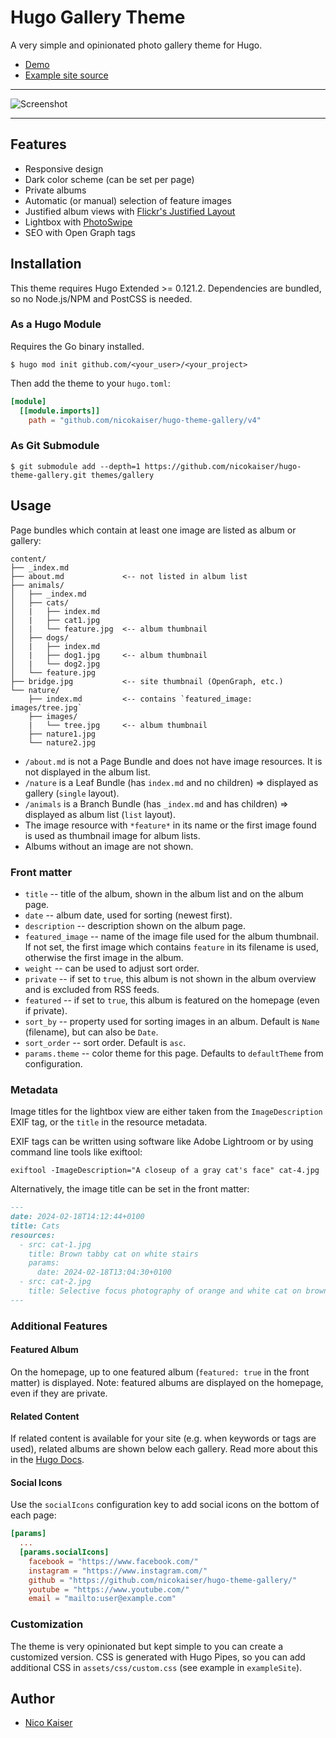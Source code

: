 # Hugo Gallery Theme

A very simple and opinionated photo gallery theme for Hugo.

- [Demo](https://nicokaiser.github.io/hugo-theme-gallery/)
- [Example site source](exampleSite)

---

![Screenshot](https://github.com/nicokaiser/hugo-theme-gallery/raw/main/images/screenshot.jpg)

---

## Features

- Responsive design
- Dark color scheme (can be set per page)
- Private albums
- Automatic (or manual) selection of feature images
- Justified album views with [Flickr's Justified Layout](https://github.com/flickr/justified-layout)
- Lightbox with [PhotoSwipe](https://photoswipe.com/)
- SEO with Open Graph tags

## Installation

This theme requires Hugo Extended >= 0.121.2. Dependencies are bundled, so no Node.js/NPM and PostCSS is needed.

### As a Hugo Module

Requires the Go binary installed.

```
$ hugo mod init github.com/<your_user>/<your_project>
```

Then add the theme to your `hugo.toml`:

```toml
[module]
  [[module.imports]]
    path = "github.com/nicokaiser/hugo-theme-gallery/v4"
```

### As Git Submodule

```
$ git submodule add --depth=1 https://github.com/nicokaiser/hugo-theme-gallery.git themes/gallery
```

## Usage

Page bundles which contain at least one image are listed as album or gallery:

```
content/
├── _index.md
├── about.md             <-- not listed in album list
├── animals/
│   ├── _index.md
│   ├── cats/
│   |   ├── index.md
│   |   ├── cat1.jpg
│   |   └── feature.jpg  <-- album thumbnail
│   ├── dogs/
│   |   ├── index.md
│   |   ├── dog1.jpg     <-- album thumbnail
│   |   └── dog2.jpg
│   └── feature.jpg
├── bridge.jpg           <-- site thumbnail (OpenGraph, etc.)
└── nature/
    ├── index.md         <-- contains `featured_image: images/tree.jpg`
    ├── images/
    |   └── tree.jpg     <-- album thumbnail
    ├── nature1.jpg
    └── nature2.jpg
```

- `/about.md` is not a Page Bundle and does not have image resources. It is not displayed in the album list.
- `/nature` is a Leaf Bundle (has `index.md` and no children) => displayed as gallery (`single` layout).
- `/animals` is a Branch Bundle (has `_index.md` and has children) => displayed as album list (`list` layout).
- The image resource with `*feature*` in its name or the first image found is used as thumbnail image for album lists.
- Albums without an image are not shown.

### Front matter

- `title` -- title of the album, shown in the album list and on the album page.
- `date` -- album date, used for sorting (newest first).
- `description` -- description shown on the album page.
- `featured_image` -- name of the image file used for the album thumbnail. If not set, the first image which contains `feature` in its filename is used, otherwise the first image in the album.
- `weight` -- can be used to adjust sort order.
- `private` -- if set to `true`, this album is not shown in the album overview and is excluded from RSS feeds.
- `featured` -- if set to `true`, this album is featured on the homepage (even if private).
- `sort_by` -- property used for sorting images in an album. Default is `Name` (filename), but can also be `Date`.
- `sort_order` -- sort order. Default is `asc`.
- `params.theme` -- color theme for this page. Defaults to `defaultTheme` from configuration.

### Metadata

Image titles for the lightbox view are either taken from the `ImageDescription` EXIF tag, or the `title` in the resource metadata.

EXIF tags can be written using software like Adobe Lightroom or by using command line tools like exiftool:

```
exiftool -ImageDescription="A closeup of a gray cat's face" cat-4.jpg
```

Alternatively, the image title can be set in the front matter:

```markdown
---
date: 2024-02-18T14:12:44+0100
title: Cats
resources:
  - src: cat-1.jpg
    title: Brown tabby cat on white stairs
    params:
      date: 2024-02-18T13:04:30+0100
  - src: cat-2.jpg
    title: Selective focus photography of orange and white cat on brown table
---
```

### Additional Features

#### Featured Album

On the homepage, up to one featured album (`featured: true` in the front matter) is displayed. Note: featured albums are displayed on the homepage, even if they are private.

#### Related Content

If related content is available for your site (e.g. when keywords or tags are used), related albums are shown below each gallery.
Read more about this in the [Hugo Docs](https://gohugo.io/content-management/related/#configure-related-content).

#### Social Icons

Use the `socialIcons` configuration key to add social icons on the bottom of each page:

```toml
[params]
  ...
  [params.socialIcons]
    facebook = "https://www.facebook.com/"
    instagram = "https://www.instagram.com/"
    github = "https://github.com/nicokaiser/hugo-theme-gallery/"
    youtube = "https://www.youtube.com/"
    email = "mailto:user@example.com"
```

### Customization

The theme is very opinionated but kept simple to you can create a customized version. CSS is generated with Hugo Pipes, so you can add additional CSS in `assets/css/custom.css` (see example in `exampleSite`).

## Author

- [Nico Kaiser](https://kaiser.me/)
